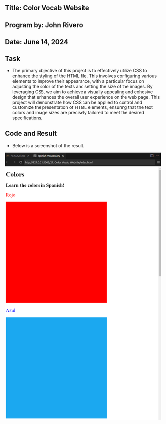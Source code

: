 ## Title: Color Vocab Website

## Program by: John Rivero

## Date: June 14, 2024

## Task

-   The primary objective of this project is to effectively utilize CSS to enhance the styling of the HTML file. This involves configuring various elements to improve their appearance, with a particular focus on adjusting the color of the texts and setting the size of the images. By leveraging CSS, we aim to achieve a visually appealing and cohesive design that enhances the overall user experience on the web page. This project will demonstrate how CSS can be applied to control and customize the presentation of HTML elements, ensuring that the text colors and image sizes are precisely tailored to meet the desired specifications.


## Code and Result

-   Below is a screenshot of the result.

![Image alt text](result.png)


